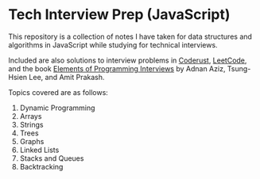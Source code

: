 # Tech Interview Prep (JavaScript)

This repository is a collection of notes I have taken for data structures and algorithms in JavaScript while studying for technical interviews.

Included are also solutions to interview problems in [Coderust](https://www.educative.io/courses/coderust-hacking-the-coding-interview), [LeetCode](https://leetcode.com/), and the book [Elements of Programming Interviews](https://www.amazon.ca/Elements-Programming-Interviews-Insiders-Guide/dp/1479274836) by Adnan Aziz, Tsung-Hsien Lee, and Amit Prakash.

Topics covered are as follows:

1) Dynamic Programming
2) Arrays
3) Strings
4) Trees
5) Graphs
6) Linked Lists
7) Stacks and Queues
8) Backtracking